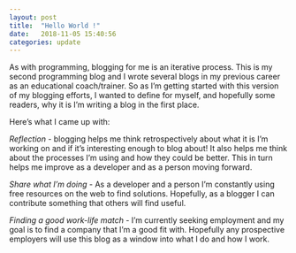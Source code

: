 ```yaml
---
layout: post
title:  "Hello World !"
date:   2018-11-05 15:40:56
categories: update
---
```


As with programming, blogging for me is an iterative process. This is my second programming blog and I wrote several blogs in my previous career as an educational coach/trainer.  So as I’m getting started with this version of my blogging efforts, I wanted to define for myself, and hopefully some readers, why it is I’m writing a blog in the first place.

Here’s what I came up with:


_Reflection_ - blogging helps me think retrospectively about what it is I’m working on and if it’s interesting enough to blog about! It also helps me think about the processes I’m using and how they could be better.  This in turn helps me improve as a developer and as a person moving forward.

_Share what I’m doing_ - As a developer and a person I’m constantly using free resources on the web to find solutions.  Hopefully, as a blogger I can contribute something that others will find useful.

_Finding a good work-life match_ - I’m currently seeking employment and my goal is to find a company that I’m a good fit with.  Hopefully any prospective employers will use this blog as a window into what I do and how I work.


